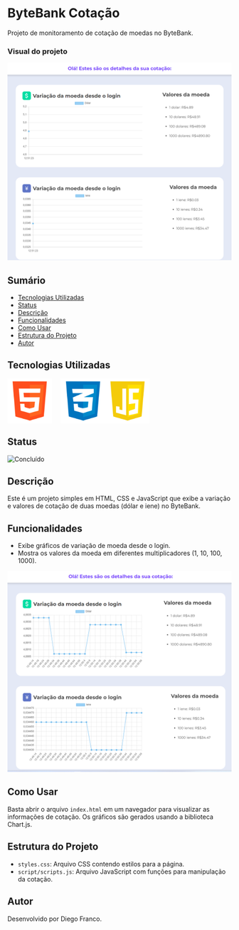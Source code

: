 # ByteBank Cotação

Projeto de monitoramento de cotação de moedas no ByteBank.

### Visual do projeto

<div align="center">
  <img src="img/proj1.png" alt="Imagem do Projeto" width="700">
</div>

## Sumário

- [Tecnologias Utilizadas](#tecnologias-utilizadas)
- [Status](#status)
- [Descrição](#descrição)
- [Funcionalidades](#funcionalidades)
- [Como Usar](#como-usar)
- [Estrutura do Projeto](#estrutura-do-projeto)
- [Autor](#autor)

## Tecnologias Utilizadas

<div style="display: flex; flex-direction: row;">
  <div style="margin-right: 20px; display: flex; justify-content: flex-start;">
    <img src="img/html.png" alt="Logo HTML" width="100"/>
  </div>
  <div style="display: flex; justify-content: flex-center;">
    <img src="img/css.png" alt="Logo CSS" width="100"/>
  </div>
  <div style="display: flex; justify-content: flex-end;">
    <img src="img/js.png" alt="Logo CSS" width="100"/>
  </div>
</div>

## Status

<!-- ![Em Desenvolvimento](http://img.shields.io/static/v1?label=STATUS&message=EM%20DESENVOLVIMENTO&color=RED&style=for-the-badge) -->

![Concluído](http://img.shields.io/static/v1?label=STATUS&message=CONCLUIDO&color=GREEN&style=for-the-badge)

## Descrição

Este é um projeto simples em HTML, CSS e JavaScript que exibe a variação e valores de cotação de duas moedas (dólar e iene) no ByteBank.

## Funcionalidades

- Exibe gráficos de variação de moeda desde o login.
- Mostra os valores da moeda em diferentes multiplicadores (1, 10, 100, 1000).

<div align="center">
  <img src="img/proj2.png" alt="Imagem do Projeto" width="700">
</div>

## Como Usar

Basta abrir o arquivo `index.html` em um navegador para visualizar as informações de cotação. Os gráficos são gerados usando a biblioteca Chart.js.

## Estrutura do Projeto

- `styles.css`: Arquivo CSS contendo estilos para a página.
- `script/scripts.js`: Arquivo JavaScript com funções para manipulação da cotação.

## Autor

Desenvolvido por Diego Franco.
